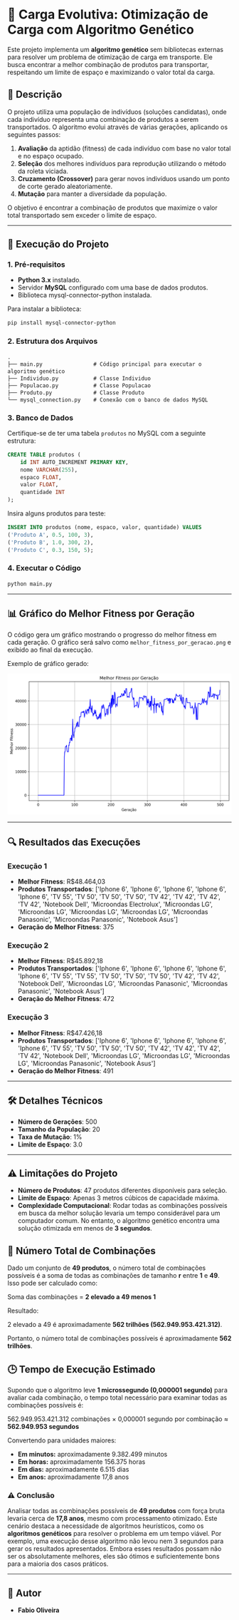 # 🧬 Carga Evolutiva: Otimização de Carga com Algoritmo Genético

Este projeto implementa um **algoritmo genético** sem bibliotecas externas para resolver um problema de otimização de carga em transporte. Ele busca encontrar a melhor combinação de produtos para transportar, respeitando um limite de espaço e maximizando o valor total da carga.

## 📌 Descrição

O projeto utiliza uma população de indivíduos (soluções candidatas), onde cada indivíduo representa uma combinação de produtos a serem transportados. O algoritmo evolui através de várias gerações, aplicando os seguintes passos:

1. **Avaliação** da aptidão (fitness) de cada indivíduo com base no valor total e no espaço ocupado.
2. **Seleção** dos melhores indivíduos para reprodução utilizando o método da roleta viciada.
3. **Cruzamento (Crossover)** para gerar novos indivíduos usando um ponto de corte gerado aleatoriamente.
4. **Mutação** para manter a diversidade da população.

O objetivo é encontrar a combinação de produtos que maximize o valor total transportado sem exceder o limite de espaço.

---

## 🚀 Execução do Projeto

### **1. Pré-requisitos**

- **Python 3.x** instalado.
- Servidor **MySQL** configurado com uma base de dados produtos.
- Biblioteca mysql-connector-python instalada.

Para instalar a biblioteca:

```bash
pip install mysql-connector-python
```

### **2. Estrutura dos Arquivos**

```
.
├── main.py                # Código principal para executar o algoritmo genético
├── Individuo.py           # Classe Individuo
├── Populacao.py           # Classe Populacao
├── Produto.py             # Classe Produto
└── mysql_connection.py    # Conexão com o banco de dados MySQL
```

### **3. Banco de Dados**

Certifique-se de ter uma tabela `produtos` no MySQL com a seguinte estrutura:

```sql
CREATE TABLE produtos (
    id INT AUTO_INCREMENT PRIMARY KEY,
    nome VARCHAR(255),
    espaco FLOAT,
    valor FLOAT,
    quantidade INT
);
```

Insira alguns produtos para teste:

```sql
INSERT INTO produtos (nome, espaco, valor, quantidade) VALUES 
('Produto A', 0.5, 100, 3),
('Produto B', 1.0, 300, 2),
('Produto C', 0.3, 150, 5);
```

### **4. Executar o Código**

```bash
python main.py
```

---

## 📊 Gráfico do Melhor Fitness por Geração

O código gera um gráfico mostrando o progresso do melhor fitness em cada geração. O gráfico será salvo como `melhor_fitness_por_geracao.png` e exibido ao final da execução.

Exemplo de gráfico gerado:

![Melhor Fitness por Geração](melhor_fitness_por_geracao.png)

---

## 🔍 Resultados das Execuções

### **Execução 1**

- **Melhor Fitness**: R$48.464,03
- **Produtos Transportados**: ['Iphone 6', 'Iphone 6', 'Iphone 6', 'Iphone 6', 'Iphone 6', 'TV 55', 'TV 50', 'TV 50', 'TV 50', 'TV 42', 'TV 42', 'TV 42', 'TV 42', 'Notebook Dell', 'Microondas Electrolux', 'Microondas LG', 'Microondas LG', 'Microondas LG', 'Microondas LG', 'Microondas Panasonic', 'Microondas Panasonic', 'Notebook Asus']
- **Geração do Melhor Fitness**: 375

### **Execução 2**

- **Melhor Fitness**: R$45.892,18
- **Produtos Transportados**: ['Iphone 6', 'Iphone 6', 'Iphone 6', 'Iphone 6', 'Iphone 6', 'TV 55', 'TV 55', 'TV 50', 'TV 50', 'TV 50', 'TV 42', 'TV 42', 'Notebook Dell', 'Microondas LG', 'Microondas Panasonic', 'Microondas Panasonic', 'Notebook Asus']
- **Geração do Melhor Fitness**: 472

### **Execução 3**

- **Melhor Fitness**: R$47.426,18
- **Produtos Transportados**: ['Iphone 6', 'Iphone 6', 'Iphone 6', 'Iphone 6', 'Iphone 6', 'TV 55', 'TV 50', 'TV 50', 'TV 50', 'TV 42', 'TV 42', 'TV 42', 'TV 42', 'Notebook Dell', 'Microondas LG', 'Microondas LG', 'Microondas LG', 'Microondas Panasonic', 'Notebook Asus']
- **Geração do Melhor Fitness**: 491

---

## 🛠️ Detalhes Técnicos

- **Número de Gerações**: 500
- **Tamanho da População**: 20
- **Taxa de Mutação**: 1%
- **Limite de Espaço**: 3.0

---

## ⚠️ Limitações do Projeto

- **Número de Produtos**: 47 produtos diferentes disponíveis para seleção.
- **Limite de Espaço**: Apenas 3 metros cúbicos de capacidade máxima.
- **Complexidade Computacional**: Rodar todas as combinações possíveis em busca da melhor solução levaria um tempo considerável para um computador comum. No entanto, o algoritmo genético encontra uma solução otimizada em menos de **3 segundos**.

## 🔢 Número Total de Combinações

Dado um conjunto de **49 produtos**, o número total de combinações possíveis é a soma de todas as combinações de tamanho **r** entre **1** e **49**. Isso pode ser calculado como:

Soma das combinações = **2 elevado a 49 menos 1**

Resultado:

2 elevado a 49 é aproximadamente **562 trilhões (562.949.953.421.312)**.

Portanto, o número total de combinações possíveis é aproximadamente **562 trilhões**.

## 🕒 Tempo de Execução Estimado

Supondo que o algoritmo leve **1 microssegundo (0,000001 segundo)** para avaliar cada combinação, o tempo total necessário para examinar todas as combinações possíveis é:

562.949.953.421.312 combinações × 0,000001 segundo por combinação ≈ **562.949.953 segundos**

Convertendo para unidades maiores:

- **Em minutos:** aproximadamente 9.382.499 minutos  
- **Em horas:** aproximadamente 156.375 horas  
- **Em dias:** aproximadamente 6.515 dias  
- **Em anos:** aproximadamente 17,8 anos  

### ⚠️ Conclusão

Analisar todas as combinações possíveis de **49 produtos** com força bruta levaria cerca de **17,8 anos**, mesmo com processamento otimizado. Este cenário destaca a necessidade de algoritmos heurísticos, como os **algoritmos genéticos** para resolver o problema em um tempo viável. Por exemplo, uma execução desse algoritmo não levou nem 3 segundos para gerar os resultados apresentados. Embora esses resultados possam não ser os absolutamente melhores, eles são ótimos e suficientemente bons para a maioria dos casos práticos.

---

## 📝 Autor

- **Fabio Oliveira**

